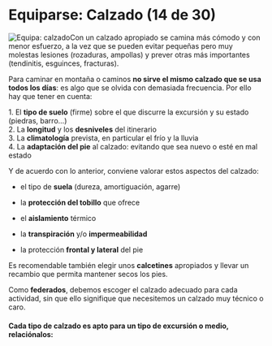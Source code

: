 # Equiparse: Calzado (14 de 30)

![Equipa: calzado](./gps_files/CALZADO.jpg)Con un calzado apropiado se camina más cómodo y con menor esfuerzo, a la vez que se pueden evitar pequeñas pero muy molestas lesiones (rozaduras, ampollas) y prever otras más importantes (tendinitis, esguinces, fracturas).

Para caminar en montaña o caminos **no sirve el mismo calzado que se usa todos los días**: es algo que se olvida con demasiada frecuencia. Por ello hay que tener en cuenta:  

1\. El **tipo de suelo** (firme) sobre el que discurre la excursión y su estado (piedras, barro...)  
2\. La **longitud** y los **desniveles** del itinerario  
3\. La **climatología** prevista, en particular el frío y la lluvia  
4\. La **adaptación del pie** al calzado: evitando que sea nuevo o esté en mal estado

Y de acuerdo con lo anterior, conviene valorar estos aspectos del calzado: 

*   el tipo de **suela** (dureza, amortiguación, agarre)
*   la **protección del tobillo** que ofrece  
    
*   el **aislamiento** térmico
*   la **transpiración** y/o **impermeabilidad**
*   la protección **frontal y lateral** del pie

Es recomendable también elegir unos **calcetines** apropiados y llevar un recambio que permita mantener secos los pies.  

Como **federados**, debemos escoger el calzado adecuado para cada actividad, sin que ello signifique que necesitemos un calzado muy técnico o caro.  

#### Cada tipo de calzado es apto para un tipo de excursión o medio, relaciónalos:
